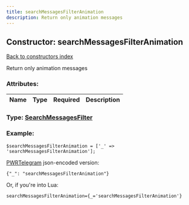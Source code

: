 ```yaml
---
title: searchMessagesFilterAnimation
description: Return only animation messages
---
```

## Constructor: searchMessagesFilterAnimation  
[Back to constructors index](index.md)



Return only animation messages

### Attributes:

| Name     |    Type       | Required | Description |
|----------|---------------|----------|-------------|



### Type: [SearchMessagesFilter](../types/SearchMessagesFilter.md)


### Example:

```
$searchMessagesFilterAnimation = ['_' => 'searchMessagesFilterAnimation'];
```  

[PWRTelegram](https://pwrtelegram.xyz) json-encoded version:

```
{"_": "searchMessagesFilterAnimation"}
```


Or, if you're into Lua:  


```
searchMessagesFilterAnimation={_='searchMessagesFilterAnimation'}

```


